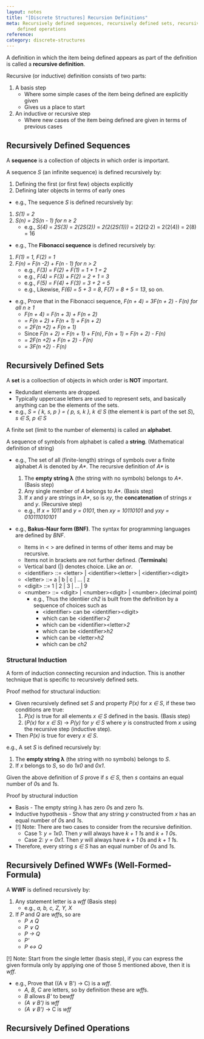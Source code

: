 ```yaml
---
layout: notes
title: "[Discrete Structures] Recursion Definitions"
meta: Recursively defined sequences, recursively defined sets, recursively
    defined operations
reference: 
category: discrete-structures
---
```


A definition in which the item being defined appears as part of the definition
is called a **recursive definition**.

Recursive (or inductive) definition consists of two parts:
1. A basis step
    - Where some simple cases of the item being defined are explicitly given
    - Gives us a place to start
2. An inductive or recursive step
    - Where new cases of the item being defined are given in terms of previous
      cases


## Recursively Defined Sequences

A **sequence** is a collection of objects in which order is important.

A sequence *S* (an infinite sequence) is defined recursively by:
1. Defining the first (or first few) objects explicitly
2. Defining later objects in terms of early ones

* e.g., The sequence *S* is defined recursively by:
1. *S(1) = 2*
2. *S(n) = 2S(n - 1) for n ≥ 2*
    - e.g., *S(4)* = *2S(3)* = *2(2S(2))* = *2(2(2S(1)))* = 2(2(2·2) = 2(2(4))
      = 2(8) = 16

* e.g., The **Fibonacci sequence** is defined recursively by:
1. *F(1) = 1, F(2) = 1*
2. *F(n) = F(n -2) + F(n - 1) for n > 2*
    - e.g., *F(3) = F(2) + F(1) = 1 + 1 = 2*
    - e.g., *F(4) = F(3) + F(2) = 2 + 1 = 3*
    - e.g., *F(5) = F(4) + F(3) = 3 + 2 = 5*
    - e.g., Likewise, *F(6) = 5 + 3 = 8*, *F(7) = 8 + 5 = 13*, so on.
* e.g., Prove that in the Fibonacci sequence, *F(n + 4) = 3F(n + 2) - F(n) for
  all n ≥ 1*
    - *F(n + 4) = F(n + 3) + F(n + 2)*
    - *= F(n + 2) + F(n + 1) + F(n + 2)*
    - *= 2F(n +2) + F(n + 1)*
    - Since *F(n + 2) = F(n + 1) + F(n)*, *F(n + 1) = F(n + 2) - F(n)*
    - *= 2F(n +2) + F(n + 2) - F(n)*
    - *= 3F(n +2) - F(n)*


## Recursively Defined Sets

A **set** is a colloection of objects in which order is **NOT** important.
* Redundant elements are dropped.
* Typically uppercase letters are used to represent sets, and basically
  anything can be the elements of the sets.
* e.g., *S = { k, s, p } = { p, s, k }, k ∈ S* (the element *k* is part of the
  set *S*), *s ∈ S, p ∈ S*

A finite set (limit to the number of elements) is called an **alphabet**. 

A sequence of symbols from alphabet is called a **string**. (Mathematical
definition of string)

* e.g., The set of all (finite-length) strings of symbols over a finite
  alphabet *A* is denoted by *A\**. The recursive definition of *A\** is
  1. The **empty string λ** (the string with no symbols) belongs to *A\**.
     (Basis step)
  2. Any single member of *A* belongs to *A\**. (Basis step)
  3. If *x* and *y* are strings in *A\**, so is *xy*, the **concatenation** of
     strings *x* and *y*. (Recursive step)
    - e.g., If *x = 1011* and *y = 0101*, then *xy = 10110101* and 
      *yxy = 010111010101*

* e.g., **Bakus-Naur form (BNF)**. The syntax for programming languages are 
  defined by *BNF*.
    - Items in < > are defined in terms of other items and may be recursive.
    - Items not in brackets are not further defined. (**Terminals**)
    - Vertical bard (\|) denotes choice. Like an *or*. 
    - \<identifier> ::= \<letter> \| \<identifier>\<letter> \| 
      \<identifier\>\<digit\>
    - \<letter> ::= a \| b \| c \| ... \| z
    - \<digit> ::= 1 \| 2 \| 3 \| ... \| 9
    - \<number> ::= \<digit> \| \<number>\<digit> \| \<number>.(decimal point)
        - e.g., Thus the identiier *ch2* is built from the definition by a
          sequence of choices such as
          - \<identifier> can be \<identifier>\<digit>
          - which can be \<identifier>*2*
          - which can be \<identifier>\<letter>*2*
          - which can be \<identifier>*h2*
          - which can be \<letter>*h2*
          - which can be *ch2*

### Structural Induction

A form of induction connecting recursion and induction. This is another
technique that is specific to recursively defined sets.

Proof method for structural induction:
* Given recursively defined set *S* and property *P(x)* for *x ∈ S*, if these
  two conditions are true:
  1. *P(x)* is true for all elements *x ∈ S* defined in the basis. (Basis step)
  2. (*P(x)* for *x ∈ S*) → *P(y)* for *y ∈ S* where *y* is constructed from
     *x* using the recursive step (inductive step).
* Then *P(x)* is true for every *x ∈ S*.

e.g., A set *S* is defined recursively by:
1. The **empty string λ** (the string with no symbols) belongs to *S*.
2. If *x* belongs to *S*, so do *1x0* and *0x1*.

Given the above definition of *S* prove if *s ∈ S*, then *s* contains an equal
number of *0*s and *1*s.

Proof by structural induction
* Basis - The empty string λ has zero *0*s and zero *1*s.
* Inductive hypothesis - Show that any string *y* constructed from *x* has an
  equal number of *0*s and *1*s.
* [!] Note: There are two cases to consider from the recursive definition.
    - Case 1: *y = 1x0*. Then *y* will always have *k + 1* *1*s and *k + 1*
      *0*s.
    - Case 2: *y = 0x1*. Then *y* will always have *k + 1* *0*s and *k + 1*
      *1*s.
* Therefore, every string *s ∈ S* has an equal number of *0*s and *1*s.


## Recursively Defined WWFs (Well-Formed-Formula)

A **WWF** is defined recursively by:
1. Any statement letter is a *wff* (Basis step)
    - e.g., *a, b, c, Z, Y, X*
2. If *P* and *Q* are *wff*s, so are
    - *P ∧ Q*
    - *P ∨ Q*
    - *P → Q*
    - *P'*
    - *P ↔ Q*

[!] Note: Start from the single letter (basis step), if you can express the
given formula only by applying one of those 5 mentioned above, then it is
*wff*.
* e.g., Prove that ((A ∨ B') → C) is a *wff*.
    - *A, B, C* are letters, so by definition these are *wff*s.
    - *B* allows *B'* to be*wff*
    - *(A ∨ B')* is *wff*
    - *(A ∨ B')* → C is *wff*


## Recursively Defined Operations    
